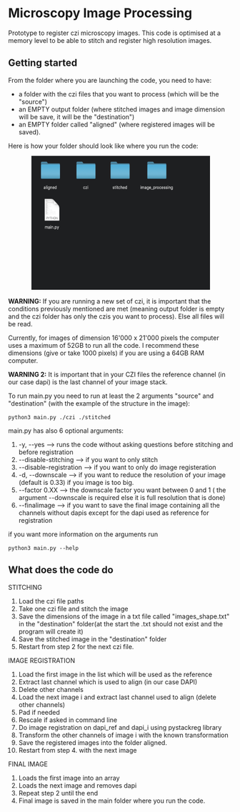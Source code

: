 # Microscopy Image Processing

Prototype to register czi microscopy images.
This code is optimised at a memory level to be able to stitch and register high resolution images.

## Getting started
From the folder where you are launching the code, you need to have:
- a folder with the czi files that you want to process (which will be the "source")
- an EMPTY output folder (where stitched images and image dimension will be save, it will be the "destination")
- an EMPTY folder called "aligned" (where registered images will be saved).

Here is how your folder should look like where you run the code:
<p align="center">
  <img src="structure.png"  width="400" height="300">
</p>

**WARNING:** If you are running a new set of czi, it is important that the conditions previously mentioned are met (meaning output folder is empty and the czi folder has only the czis you want to process). Else all files will be read.

Currently, for images of dimension 16'000 x 21'000 pixels the computer uses a maximum of 52GB to run all the code.
I recommend these dimensions (give or take 1000 pixels) if you are using a 64GB RAM computer. 

**WARNING 2:** It is important that in your CZI files the reference channel (in our case dapi) is the last channel of your image stack.

To run main.py you need to run at least the 2 arguments "source" and "destination" (with the example of the structure in the image):
```
python3 main.py ./czi ./stitched
```
main.py has also 6 optional arguments:
1. -y, --yes --> runs the code without asking questions before stitching and before registration
2. --disable-stitching --> if you want to only stitch
3. --disable-registration --> if you want to only do image registeration
4. -d, --downscale --> if you want to reduce the resolution of your image (default is 0.33) if you image is too big.
5. --factor 0.XX --> the downscale factor you want between 0 and 1 ( the argument --downscale is required else it is full resolution that is done)
6. --finalimage --> if you want to save the final image containing all the channels without dapis except for the dapi used as reference for registration

if you want more information on the arguments run
```
python3 main.py --help
```

## What does the code do
STITCHING
1. Load the czi file paths
2. Take one czi file and stitch the image
3. Save the dimensions of the image in a txt file called "images_shape.txt" in the "destination" folder(at the start the .txt should not exist and the program will create it)
4. Save the stitched image in the "destination" folder
5. Restart from step 2 for the next czi file.

IMAGE REGISTRATION
1. Load the first image in the list which will be used as the reference
2. Extract last channel which is used to align (in our case DAPI)
3. Delete other channels
4. Load the next image i and extract last channel used to align (delete other channels)
5. Pad if needed
6. Rescale if asked in command line
7. Do image registration on dapi_ref and dapi_i using pystackreg library
8. Transform the other channels of image i with the known transformation
9. Save the registered images into the folder aligned.
10. Restart from step 4. with the next image

FINAL IMAGE
1. Loads the first image into an array
2. Loads the next image and removes dapi
3. Repeat step 2 until the end
4. Final image is saved in the main folder where you run the code.


